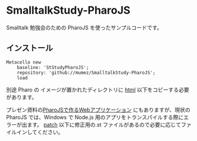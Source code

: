 # SmalltalkStudy-PharoJS

Smalltalk 勉強会のための PharoJS を使ったサンプルコードです。

## インストール

```Smalltalk
Metacello new
	baseline: 'StStudyPharoJS';
	repository: 'github://mumez/SmalltalkStudy-PharoJS';
	load
```

別途 Pharo の イメージが置かれたディレクトリに [html](./html) 以下をコピーする必要があります。

プレゼン資料の[PharoJSで作るWebアプリケーション](https://docs.google.com/presentation/d/1zq9BTuHRa1IbF8ojQlnvucX0ManqUG8fTOtIRgSh2bo/edit?usp=sharing) にもありますが、現状の PharoJS では、Windows で Node.js 用のアプリをトランスパイルする際にエラーが出ます。
[patch](./patch) 以下に修正用の.st ファイルがあるので必要に応じてファイルインしてください。
